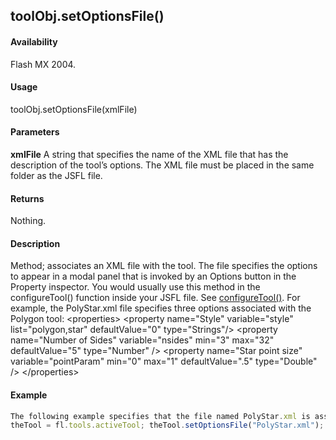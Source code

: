## toolObj.setOptionsFile()

#### Availability

Flash MX 2004.

#### Usage

toolObj.setOptionsFile(xmlFile)

#### Parameters

**xmlFile** A string that specifies the name of the XML file that has the description of the tool’s options. The XML file must be placed in the same folder as the JSFL file.

#### Returns

Nothing.

#### Description

Method; associates an XML file with the tool. The file specifies the options to appear in a modal panel that is invoked by an Options button in the Property inspector. You would usually use this method in the configureTool() function inside your JSFL file. See [configureTool()](#!wielmic/developers-animatesdk-docs/test/Top-Level_Functions_and_Methods/configureTool.md).
For example, the PolyStar.xml file specifies three options associated with the Polygon tool:
\<properties\>
\<property name="Style" variable="style" list="polygon,star" defaultValue="0" type="Strings"/\>
\<property name="Number of Sides" variable="nsides"
min="3" max="32"
defaultValue="5" type="Number" /\>
\<property name="Star point size" variable="pointParam" min="0"
max="1" defaultValue=".5" type="Double" /\>
\</properties\>

#### Example

```javascript
The following example specifies that the file named PolyStar.xml is associated with the currently active tool. This code is taken from the sample PolyStar.jsfl file (see ["Sample PolyStar tool" on page 17](#_bookmark10)):
theTool = fl.tools.activeTool; theTool.setOptionsFile("PolyStar.xml");

```